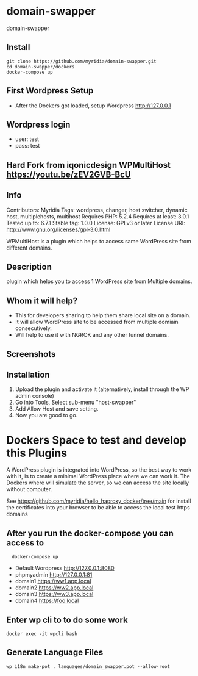 # domain-swapper
domain-swapper

## Install
```
git clone https://github.com/myridia/domain-swapper.git
cd domain-swapper/dockers
docker-compose up
```

## First Wordpress Setup
* After the Dockers got loaded, setup Wordpress http://127.0.0.1


## Wordpress login
* user: test
* pass: test


## Hard Fork from iqonicdesign  WPMultiHost https://youtu.be/zEV2GVB-BcU

## Info
Contributors: Myridia
Tags: wordpress, changer, host switcher, dynamic host, multiplehosts, multihost
Requires PHP: 5.2.4
Requires at least: 3.0.1
Tested up to: 6.7.1
Stable tag: 1.0.0
License: GPLv3 or later
License URI: http://www.gnu.org/licenses/gpl-3.0.html

WPMultiHost is a plugin which helps to access same WordPress site from different domains.

## Description 

plugin which helps you to access 1 WordPress site from Multiple domains.



## Whom it will help?

- This for developers sharing to help them share local site on a domain.
- It will allow WordPress site to be accessed from multiple domiain consecutively.
- Will help to use it with NGROK and any other tunnel domains.


## Screenshots 



## Installation 

1. Upload the plugin and activate it (alternatively, install through the WP admin console)
2. Go into Tools, Select sub-menu "host-swapper"
3. Add Allow Host and save setting.
4. Now you are good to go.


# Dockers Space to test and develop this Plugins
A WordPress plugin is integrated into WordPress, so the best way to work with it, is to create a minimal WordPress place where
we can work it.
The Dockers where will simulate the server, so we can access the site locally without computer.

See https://github.com/myridia/hello_haproxy_docker/tree/main for install the certificates into your browser to be able to access the local test  https domains

 
## After you run the docker-compose you can access to
```
  docker-compose up
```

*  Default Wordpress http://127.0.0.1:8080
*  phpmyadmin http://127.0.0.1:81
*  domain1  https://ww1.app.local
*  domain2  https://ww2.app.local
*  domain3  https://ww3.app.local
*  domain4  https://foo.local


## Enter wp cli to to do some work
```
docker exec -it wpcli bash
```

## Generate Language Files
```
wp i18n make-pot . languages/domain_swapper.pot --allow-root
```
